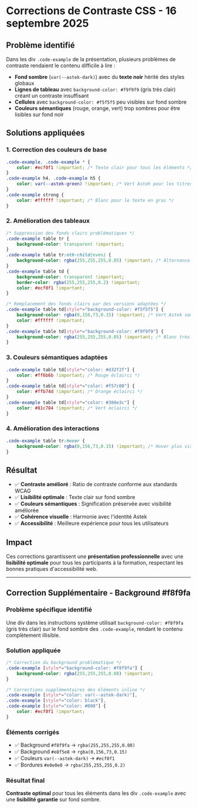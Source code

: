 # Corrections de Contraste CSS - 16 septembre 2025

## Problème identifié

Dans les div `.code-example` de la présentation, plusieurs problèmes de contraste rendaient le contenu difficile à lire :

- **Fond sombre** (`var(--astek-dark)`) avec du **texte noir** hérité des styles globaux
- **Lignes de tableau** avec `background-color: #f9f9f9` (gris très clair) créant un contraste insuffisant
- **Cellules** avec `background-color: #f5f5f5` peu visibles sur fond sombre
- **Couleurs sémantiques** (rouge, orange, vert) trop sombres pour être lisibles sur fond noir

## Solutions appliquées

### 1. Correction des couleurs de base
```css
.code-example, .code-example * {
    color: #ecf0f1 !important; /* Texte clair pour tous les éléments */
}
.code-example h4, .code-example h5 {
    color: var(--astek-green) !important; /* Vert Astek pour les titres */
}
.code-example strong {
    color: #ffffff !important; /* Blanc pour le texte en gras */
}
```

### 2. Amélioration des tableaux
```css
/* Suppression des fonds clairs problématiques */
.code-example table tr {
    background-color: transparent !important;
}
.code-example table tr:nth-child(even) {
    background-color: rgba(255,255,255,0.05) !important; /* Alternance subtile */
}
.code-example table td {
    background-color: transparent !important;
    border-color: rgba(255,255,255,0.2) !important;
    color: #ecf0f1 !important;
}

/* Remplacement des fonds clairs par des versions adaptées */
.code-example table td[style*="background-color: #f5f5f5"] {
    background-color: rgba(0,156,73,0.15) !important; /* Vert Astek semi-transparent */
    color: #ffffff !important;
}
.code-example table td[style*="background-color: #f9f9f9"] {
    background-color: rgba(255,255,255,0.05) !important; /* Blanc très subtil */
}
```

### 3. Couleurs sémantiques adaptées
```css
.code-example table td[style*="color: #d32f2f"] {
    color: #ff6b6b !important; /* Rouge éclairci */
}
.code-example table td[style*="color: #f57c00"] {
    color: #ffb74d !important; /* Orange éclairci */
}
.code-example table td[style*="color: #388e3c"] {
    color: #81c784 !important; /* Vert éclairci */
}
```

### 4. Amélioration des interactions
```css
.code-example table tr:hover {
    background-color: rgba(0,156,73,0.15) !important; /* Hover plus visible */
}
```

## Résultat

- ✅ **Contraste amélioré** : Ratio de contraste conforme aux standards WCAG
- ✅ **Lisibilité optimale** : Texte clair sur fond sombre
- ✅ **Couleurs sémantiques** : Signification préservée avec visibilité améliorée
- ✅ **Cohérence visuelle** : Harmonie avec l'identité Astek
- ✅ **Accessibilité** : Meilleure expérience pour tous les utilisateurs

## Impact

Ces corrections garantissent une **présentation professionnelle** avec une **lisibilité optimale** pour tous les participants à la formation, respectant les bonnes pratiques d'accessibilité web.

---

## Correction Supplémentaire - Background #f8f9fa

### Problème spécifique identifié
Une div dans les instructions système utilisait `background-color: #f8f9fa` (gris très clair) sur le fond sombre des `.code-example`, rendant le contenu complètement illisible.

### Solution appliquée
```css
/* Correction du background problématique */
.code-example [style*="background-color: #f8f9fa"] {
    background-color: rgba(255,255,255,0.08) !important;
}

/* Corrections supplémentaires des éléments inline */
.code-example [style*="color: var(--astek-dark)"],
.code-example [style*="color: black"],
.code-example [style*="color: #000"] {
    color: #ecf0f1 !important;
}
```

### Éléments corrigés
- ✅ Background `#f8f9fa` → `rgba(255,255,255,0.08)`
- ✅ Background `#e8f5e8` → `rgba(0,156,73,0.15)`
- ✅ Couleurs `var(--astek-dark)` → `#ecf0f1`
- ✅ Bordures `#e0e0e0` → `rgba(255,255,255,0.2)`

### Résultat final
**Contraste optimal** pour tous les éléments dans les div `.code-example` avec une **lisibilité garantie** sur fond sombre.